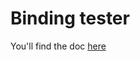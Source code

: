 # Binding tester

You'll find the doc [here](http://docs.automotivelinux.org/docs/en/master/apis_services/reference/afb-test/0_Installation.html)
